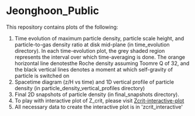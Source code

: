 # Jeonghoon_Public
This repository contains plots of the following: 
1. Time evolution of maximum particle density, particle scale height, and particle-to-gas density ratio at disk mid-plane  (in time_evolution directory). In each time-evolution plot, the grey shaded region represents the interval over which time-averaging is done. The orange horizontal line denotesthe Roche density assuming Toomre Q of 32, and the black vertical lines denotes a moment at which self-gravity of particle is switched on
2. Spacetime diagram (z/H vs time) and 1D vertical profile of particle density (in particle_density_vertical_profiles directory)
3. Final 2D snapshots of particle density (in final_snapshots directory). 
4. To play with interactive plot of Z_crit, please visit  [Zcrit-interactive-plot](https://turb-si-interactive-zcrit-plot-vykz33h7mq-uc.a.run.app/)
5. All necessary data to create the interactive plot is in 'zcrit_interactive'  
